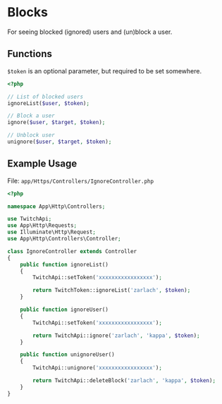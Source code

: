 # Blocks

For seeing blocked (ignored) users and (un)block a user.

## Functions
```$token``` is an optional parameter, but required to be set somewhere.

```php
<?php

// List of blocked users
ignoreList($user, $token);

// Block a user
ignore($user, $target, $token);

// Unblock user
unignore($user, $target, $token);

```

## Example Usage

File: ```app/Https/Controllers/IgnoreController.php```

```php
<?php

namespace App\Http\Controllers;

use TwitchApi;
use App\Http\Requests;
use Illuminate\Http\Request;
use App\Http\Controllers\Controller;

class IgnoreController extends Controller
{
    public function ignoreList()
    {
        TwitchApi::setToken('xxxxxxxxxxxxxxxxx');

        return TwitchToken::ignoreList('zarlach', $token);
    }

    public function ignoreUser()
    {
        TwitchApi::setToken('xxxxxxxxxxxxxxxxx');

        return TwitchApi::ignore('zarlach', 'kappa', $token);
    }

    public function unignoreUser()
    {
        TwitchApi::unignore('xxxxxxxxxxxxxxxxx');

        return TwitchApi::deleteBlock('zarlach', 'kappa', $token);
    }
}
```
